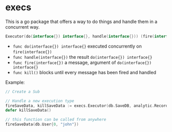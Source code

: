 # execs

This is a go package that offers a way to do things and handle them in a concurrent way.


```go
Executor(do(interface{}) interface{}, handle(interface{})) (fire(interface{}), kill())
```
 - `func do(interface{}) interface{}` executed concurrently on `fire(interface{})`
 - `func handle(interface{})` the result `do(interface{}) interface{}`
 - `func fire(interface{})` a message, argument of `do(interface{}) interface{}`
 - `func kill()` blocks until every message has been fired and handled

 Example:
 ```go
 // Create a Sub

// Handle a new execution type
fireSaveData, killSaveData := execs.Executor(db.SaveDB, analytic.RecordSaveDB)
defer killSaveData()

// this function can be called from anywhere
fireSaveData(db.User{0, "john"})
 ```